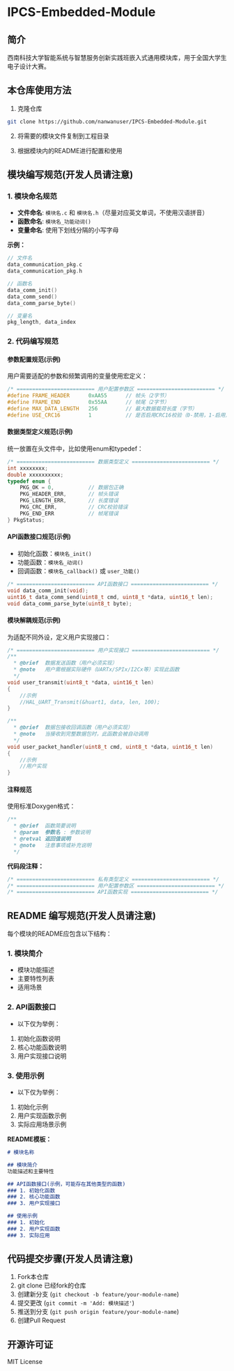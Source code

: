 # IPCS-Embedded-Module

## 简介

西南科技大学智能系统与智慧服务创新实践班嵌入式通用模块库，用于全国大学生电子设计大赛。

## 本仓库使用方法

1. 克隆仓库
```bash
git clone https://github.com/nanwanuser/IPCS-Embedded-Module.git
```

2. 将需要的模块文件复制到工程目录

3. 根据模块内的README进行配置和使用

## 模块编写规范(开发人员请注意)

### 1. 模块命名规范

- **文件命名**: `模块名.c` 和 `模块名.h`（尽量对应英文单词，不使用汉语拼音）
- **函数命名**: `模块名_功能动词()`
- **变量命名**: 使用下划线分隔的小写字母

**示例：**
```c
// 文件名
data_communication_pkg.c
data_communication_pkg.h

// 函数名
data_comm_init()
data_comm_send()
data_comm_parse_byte()

// 变量名
pkg_length, data_index
```

### 2. 代码编写规范

#### 参数配置规范(示例)
用户需要适配的参数和频繁调用的变量使用宏定义：

```c
/* ========================= 用户配置参数区 ========================= */
#define FRAME_HEADER      0xAA55      // 帧头（2字节）
#define FRAME_END         0x55AA      // 帧尾（2字节）
#define MAX_DATA_LENGTH   256         // 最大数据载荷长度（字节）
#define USE_CRC16         1           // 是否启用CRC16校验（0-禁用，1-启用）
```

#### 数据类型定义规范(示例)
统一放置在头文件中，比如使用enum和typedef：

```c
/* ========================= 数据类型定义 ========================= */
int xxxxxxxx;
double xxxxxxxxxx;
typedef enum {
    PKG_OK = 0,           // 数据包正确
    PKG_HEADER_ERR,       // 帧头错误
    PKG_LENGTH_ERR,       // 长度错误
    PKG_CRC_ERR,          // CRC校验错误
    PKG_END_ERR           // 帧尾错误
} PkgStatus;
```

#### API函数接口规范(示例)
- 初始化函数：`模块名_init()`
- 功能函数：`模块名_动词()`
- 回调函数：`模块名_callback()` 或 `user_功能()`

```c
/* ========================= API函数接口 ========================= */
void data_comm_init(void);
uint16_t data_comm_send(uint8_t cmd, uint8_t *data, uint16_t len);
void data_comm_parse_byte(uint8_t byte);
```

#### 模块解耦规范(示例)
为适配不同外设，定义用户实现接口：

```c
/* ========================= 用户实现接口 ========================= */
/**
  * @brief  数据发送函数（用户必须实现）
  * @note   用户需根据实际硬件（UARTx/SPIx/I2Cx等）实现此函数
  */
void user_transmit(uint8_t *data, uint16_t len)
{   
    //示例
    //HAL_UART_Transmit(&huart1, data, len, 100);
}

/**
  * @brief  数据包接收回调函数（用户必须实现）
  * @note   当接收到完整数据包时，此函数会被自动调用
  */
void user_packet_handler(uint8_t cmd, uint8_t *data, uint16_t len)
{
    //示例
    //用户实现
}
```

#### 注释规范
使用标准Doxygen格式：

```c
/**
  * @brief  函数简要说明
  * @param  参数名 : 参数说明
  * @retval 返回值说明
  * @note   注意事项或补充说明
  */
```

**代码段注释：**
```c
/* ========================= 私有类型定义 ========================= */
/* ========================= 用户配置参数区 ========================= */
/* ========================= API函数实现 ========================= */
```

## README 编写规范(开发人员请注意)

每个模块的README应包含以下结构：

### 1. 模块简介
- 模块功能描述
- 主要特性列表
- 适用场景

### 2. API函数接口
- 以下仅为举例：
1. 初始化函数说明
2. 核心功能函数说明
3. 用户实现接口说明

### 3. 使用示例
- 以下仅为举例：
1. 初始化示例
2. 用户实现函数示例  
3. 实际应用场景示例

**README模板：**
```markdown
# 模块名称

## 模块简介
功能描述和主要特性

## API函数接口(示例，可能存在其他类型的函数)
### 1. 初始化函数
### 2. 核心功能函数
### 3. 用户实现接口

## 使用示例
### 1. 初始化
### 2. 用户实现函数
### 3. 实际应用
```

## 代码提交步骤(开发人员请注意)
1. Fork本仓库
2. git clone 已经fork的仓库
3. 创建新分支 (`git checkout -b feature/your-module-name`)
4. 提交更改 (`git commit -m 'Add: 模块描述'`)
5. 推送到分支 (`git push origin feature/your-module-name`)
6. 创建Pull Request

## 开源许可证

MIT License